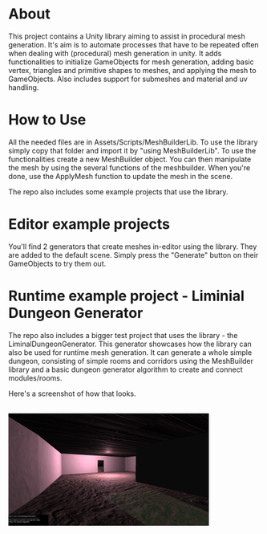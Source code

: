# About
This project contains a Unity library aiming to assist in procedural mesh generation. It's aim is to automate processes that have to be repeated often when dealing with (procedural) mesh generation in unity. It adds functionalities to initialize GameObjects for mesh generation, adding basic vertex, triangles and primitive shapes to meshes, and applying the mesh to GameObjects. Also includes support for submeshes and material and uv handling.

# How to Use
All the needed files are in Assets/Scripts/MeshBuilderLib. To use the library simply copy that folder and import it by "using MeshBuilderLib".
To use the functionalities create a new MeshBuilder object. You can then manipulate the mesh by using the several functions of the meshbuilder. When you're done, use the ApplyMesh function to update the mesh in the scene.

The repo also includes some example projects that use the library. 

# Editor example projects
You'll find 2 generators that create meshes in-editor using the library. They are added to the default scene. Simply press the "Generate" button on their GameObjects to try them out.

# Runtime example project - Liminial Dungeon Generator
The repo also includes a bigger test project that uses the library - the LiminalDungeonGenerator. This generator showcases how the library can also be used for runtime mesh generation.
It can generate a whole simple dungeon, consisting of simple rooms and corridors using the MeshBuilder library and a basic dungeon generator algorithm to create and connect modules/rooms.

Here's a screenshot of how that looks.

<br/><img src="Screenshots/Liminal1.png" width="400" /><br/>